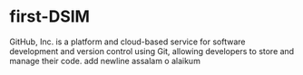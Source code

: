 # first-DSIM
GitHub, Inc. is a platform and cloud-based service for software development and version control using Git, allowing developers to store and manage their code.
add newline
assalam o alaikum
